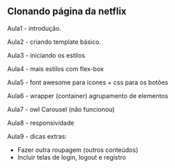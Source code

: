 ## Clonando página da netflix
<p>Aula1 - introdução.</p>
<p>Aula2 - criando template básico.</p>
<p>Aula3 - iniciando os estilos</p>
<p>Aula4 - mais estilos com flex-box</p>
<p>Aula5 - font awesome para ícones + css para os botões</p>
<p>Aula6 - wrapper (container) agrupamento de elementos </p>
<p>Aula7 - owl Carousel (não funcionou)</p>
<p>Aula8 - responsividade </p>
<p>Aula9 - dicas extras: </p>
<ul>
  <li>Fazer outra roupagem (outros conteúdos)</li>
  <li>Incluir telas de login, logout e registro</li>
</ul>